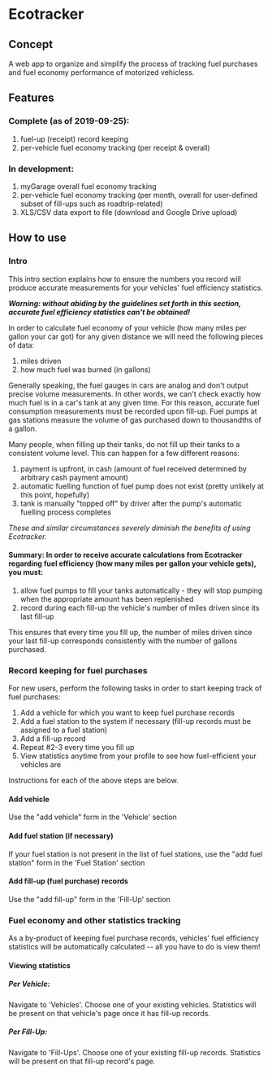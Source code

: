 # Ecotracker


## Concept

A web app to organize and simplify the process of tracking fuel purchases and fuel economy performance of motorized vehicless.


## Features

### Complete (as of 2019-09-25):
1. fuel-up (receipt) record keeping
2. per-vehicle fuel economy tracking (per receipt & overall)

### In development:
1. myGarage overall fuel economy tracking
2. per-vehicle fuel economy tracking (per month, overall for user-defined subset of fill-ups such as roadtrip-related)
3. XLS/CSV data export to file (download and Google Drive upload)


## How to use

### Intro

This intro section explains how to ensure the numbers you record will produce accurate measurements for your vehicles' fuel efficiency statistics.

***Warning: without abiding by the guidelines set forth in this section, accurate fuel efficiency statistics can't be obtained!***

In order to calculate fuel economy of your vehicle (how many miles per gallon your car got) for any given distance we will need the following pieces of data:
1. miles driven
2. how much fuel was burned (in gallons)

Generally speaking, the fuel gauges in cars are analog and don't output precise volume measurements. In other words, we can't check exactly how much fuel is in a car's tank at any given time. For this reason, accurate fuel consumption measurements must be recorded upon fill-up. Fuel pumps at gas stations measure the volume of gas purchased down to thousandths of a gallon.

Many people, when filling up their tanks, do not fill up their tanks to a consistent volume level. This can happen for a few different reasons:
1. payment is upfront, in cash (amount of fuel received determined by arbitrary cash payment amount)
2. automatic fuelling function of fuel pump does not exist (pretty unlikely at this point, hopefully)
3. tank is manually "topped off" by driver after the pump's automatic fuelling process completes

*These and similar circumstances severely diminish the benefits of using Ecotracker.*

#### **Summary:** In order to receive accurate calculations from Ecotracker regarding fuel efficiency (how many miles per gallon your vehicle gets), you must:
1. allow fuel pumps to fill your tanks automatically - they will stop pumping when the appropriate amount has been replenished
2. record during each fill-up the vehicle's number of miles driven since its last fill-up

This ensures that every time you fill up, the number of miles driven since your last fill-up corresponds consistently with the number of gallons purchased.

### Record keeping for fuel purchases

For new users, perform the following tasks in order to start keeping track of fuel purchases:
1. Add a vehicle for which you want to keep fuel purchase records
2. Add a fuel station to the system if necessary (fill-up records must be assigned to a fuel station)
3. Add a fill-up record
4. Repeat #2-3 every time you fill up
5. View statistics anytime from your profile to see how fuel-efficient your vehicles are

Instructions for each of the above steps are below.

#### Add vehicle
Use the "add vehicle" form in the 'Vehicle' section

#### Add fuel station (if necessary)
If your fuel station is not present in the list of fuel stations, use the "add fuel station" form in the 'Fuel Station' section

#### Add fill-up (fuel purchase) records
Use the "add fill-up" form in the 'Fill-Up' section

### Fuel economy and other statistics tracking

As a by-product of keeping fuel purchase records, vehicles' fuel efficiency statistics will be automatically calculated -- all you have to do is view them!

#### Viewing statistics

##### Per Vehicle:
Navigate to 'Vehicles'. Choose one of your existing vehicles. Statistics will be present on that vehicle's page once it has fill-up records.

##### Per Fill-Up:
Navigate to 'Fill-Ups'. Choose one of your existing fill-up records. Statistics will be present on that fill-up record's page.
